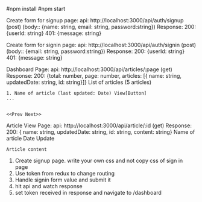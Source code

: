 #npm install
#npm start


Create form for signup page:
    api: http://localhost:3000/api/auth/signup (post) (body:: {name: string, email: string, password:string})
    Response:   200: {userId: string}
                401: {message: string}


Create form for signin page:
api: http://localhost:3000/api/auth/signin (post) (body:: {email: string, password:string})
Response:   200: {userId: string}
            401: {message: string}


Dashboard Page:
    api: http://localhost:3000/api/articles/:page (get)
    Response:   200: {total: number, page: number, articles: [{ name: string, updatedDate: string, id: string}]}
    List of articles (5 articles)

    1. Name of article (last updated: Date) View[Button]
    ...


    <<Prev Next>>


Article View Page:
    api: http://localhost:3000/api/article/:id (get)
    Response:   200: { name: string, updatedDate: string, id: string, content: string}
    Name of article
        Date Update

    Article content



1. Create signup page. write your own css and not copy css of sign in page
2. Use token from redux to change routing
3. Handle signin form value and submit it
4. hit api and watch response
5. set token received in response and navigate to /dashboard